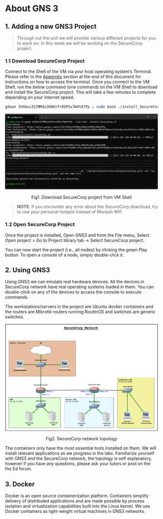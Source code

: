 # About GNS 3

## 1. Adding a new GNS3 Project
> Through out the unit we will provide various different projects for you to work on. In this week we will be working on the SecureCorp project.

### 1.1 Download SecureCorp Project

Connect to the Shell of the VM via your host operating system’s Terminal. Please refer to the [Appendix](./appendix.md#accessing-gns3-vm-shell) section at the end of this document for instructions on how to access the terminal. Once you connect to the VM Shell, run the below command (one command) on the VM Shell to download and install the SecureCorp project. This will take a few minutes to complete depending on your internet speed. 
```bash
gdown 1hhDuc2S7MMdz2KO6tfr85PSx7W4t87Pp ; sudo bash ./install_SecureCorp.sh
```
<p align="center">
    <img src="../../assets/a1-fig-1.png" alt="Download SecureCorp project from VM Shell" />
</p>
<p align="center">
    Fig1. Download SecureCorp project from VM Shell
</p>


> **NOTE**: If you encounter any error about the SecureCorp download, try to use your personal hotspot instead of Monash Wifi

### 1.2 Open SecureCorp Project
Once the project is installed, Open GNS3 and from the File menu, Select Open project > Go to Project library tab -> Select SecureCorp project. 

You can now start the project (i.e., all nodes) by clicking the green Play button. To open a console of a node, simply double-click it.

## 2. Using GNS3

Using GNS3 we can emulate real hardware devices. All the devices in SecureCorp network have real operating systems loaded in them. You can double-click on any of the devices to access the console to execute commands.

The workstations/servers in the project are Ubuntu docker containers and the routers are Mikrotik routers running RouterOS and switches are generic switches.

<p align="center">
    <img src="../../assets/a1-fig-2.png" alt="SecureCorp network topology" />
</p>
<p align="center">
    Fig2. SecureCorp network topology
</p>

The containers only have the most essential tools installed on them. We will install relevant applications as we progress in the labs. Familiarize yourself with GNS3 and the SecureCorp network, the topology is self explanatory, however if you have any questions, please ask your tutors or post on the the Ed forum.

## 3. Docker

Docker is an open source containerization platform. Containers simplify delivery of distributed applications and are made possible by process isolation and virtualization capabilities built into the Linux kernel. We use Docker containers as light-weight virtual machines in GNS3 networks.